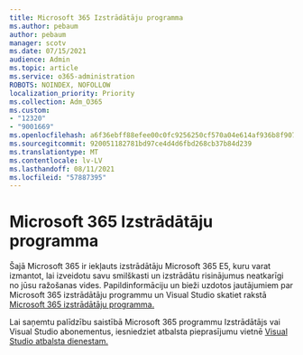 ```yaml
---
title: Microsoft 365 Izstrādātāju programma
ms.author: pebaum
author: pebaum
manager: scotv
ms.date: 07/15/2021
audience: Admin
ms.topic: article
ms.service: o365-administration
ROBOTS: NOINDEX, NOFOLLOW
localization_priority: Priority
ms.collection: Adm_O365
ms.custom:
- "12320"
- "9001669"
ms.openlocfilehash: a6f36ebff88efee00c0fc9256250cf570a04e614af936b8f907d564e0e82398f
ms.sourcegitcommit: 920051182781bd97ce4d4d6fbd268cb37b84d239
ms.translationtype: MT
ms.contentlocale: lv-LV
ms.lasthandoff: 08/11/2021
ms.locfileid: "57887395"
---
```

# <a name="microsoft-365-developer-program"></a>Microsoft 365 Izstrādātāju programma

Šajā Microsoft 365 ir iekļauts izstrādātāju Microsoft 365 E5, kuru varat izmantot, lai izveidotu savu smilškasti un izstrādātu risinājumus neatkarīgi no jūsu ražošanas vides. Papildinformāciju un bieži uzdotos jautājumiem par Microsoft 365 izstrādātāju programmu un Visual Studio skatiet rakstā [Microsoft 365 izstrādātāju programma.](https://docs.microsoft.com/office/developer-program/microsoft-365-developer-program)

Lai saņemtu palīdzību saistībā Microsoft 365 programmu Izstrādātājs vai Visual Studio abonementus, iesniedziet atbalsta pieprasījumu vietnē [Visual Studio atbalsta dienestam.](https://visualstudio.microsoft.com/subscriptions/support/)